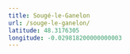 ```yaml
---
title: Sougé-le-Ganelon
url: /souge-le-ganelon/
latitude: 48.3176305
longitude: -0.029818200000000003
---
```


